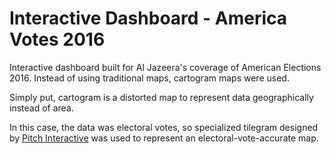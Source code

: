 # Interactive Dashboard - America Votes 2016

Interactive dashboard built for Al Jazeera's coverage of American Elections 2016. Instead of using traditional maps, cartogram maps were used. 

Simply put, cartogram is a distorted map to represent data geographically instead of area.

In this case, the data was electoral votes, so specialized tilegram designed by [Pitch Interactive](http://pitchinteractive.com/latest/tilegrams-more-human-maps/) was used to represent an electoral-vote-accurate map.